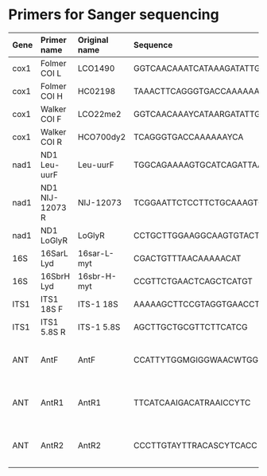 # Primers for Sanger sequencing

|Gene  |Primer name |Original name|Sequence|Reference|
|:-----|:-----------|:------------|:-------|:--------|
|cox1|Folmer COI L|LCO1490|GGTCAACAAATCATAAAGATATTGG|Folmer et al., 1994|
|cox1|Folmer COI H|HC02198|TAAACTTCAGGGTGACCAAAAAATCA|Folmer et al., 1994|
|cox1|Walker COI F|LCO22me2|GGTCAACAAAYCATAARGATATTGG|Walker et al., 2006|
|cox1|Walker COI R|HCO700dy2|TCAGGGTGACCAAAAAAYCA|Walker et al., 2006|
|nad1|ND1 Leu-uurF|Leu-uurF|TGGCAGAAAAGTGCATCAGATTAAAGC|Serb et al., 2003|
|nad1|ND1 NIJ-12073 R|NIJ-12073|TCGGAATTCTCCTTCTGCAAAGTC|Serb et al., 2003|
|nad1|ND1 LoGlyR|LoGlyR|CCTGCTTGGAAGGCAAGTGTACT|Serb et al., 2003|
|16S|16SarL Lyd|16sar-L-myt|CGACTGTTTAACAAAAACAT|Lydeard et al., 1996|
|16S|16SbrH Lyd|16sbr-H-myt|CCGTTCTGAACTCAGCTCATGT|Lydeard et al., 1996|
|ITS1|ITS1 18S F|ITS-1 18S|AAAAAGCTTCCGTAGGTGAACCTGCG|King et al., 1999|
|ITS1|ITS1 5.8S R|ITS-1 5.8S|AGCTTGCTGCGTTCTTCATCG|King et al., 1999|
|ANT|AntF|AntF|CCATTYTGGMGIGGWAACWTGGC|Audzijonyte & Vrijenhoek, 2010|
|ANT|AntR1|AntR1|TTCATCAAIGACATRAAICCYTC|Audzijonyte & Vrijenhoek, 2010|
|ANT|AntR2|AntR2|CCCTTGTAYTTRACASCYTCACC|Audzijonyte & Vrijenhoek, 2010|
